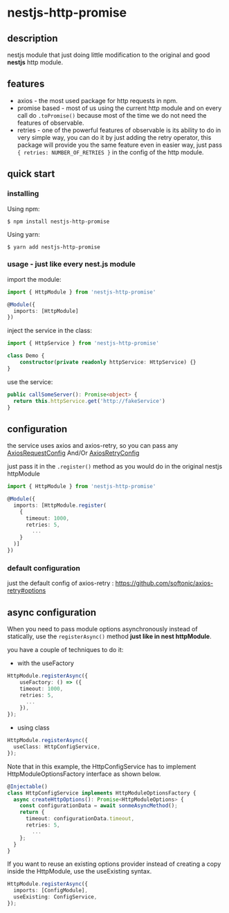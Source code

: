 # nestjs-http-promise

## description
nestjs module that just doing little modification to the original and good **nestjs** http module.


## features
  * axios - the most used package for http requests in npm.
  * promise based - most of us using the current http module and on every call do `.toPromise()`
    because most of the time we do not need the features of observable.
  * retries - one of the powerful features of observable is its ability to do in very simple way,
    you can do it by just adding the retry operator, this package will provide you the same feature even in easier way,
    just pass `{ retries: NUMBER_OF_RETRIES }` in the config of the http module.
## quick start 
### installing
Using npm:
```
$ npm install nestjs-http-promise
```

Using yarn:
```
$ yarn add nestjs-http-promise
```

### usage - just like every nest.js module
  import the module:
  ```ts
import { HttpModule } from 'nestjs-http-promise'

@Module({ 
    imports: [HttpModule]
})
```

inject the service in the class:
```ts
import { HttpService } from 'nestjs-http-promise'

class Demo {
    constructor(private readonly httpService: HttpService) {}
}
```

use the service:
```ts
public callSomeServer(): Promise<object> {
  return this.httpService.get('http://fakeService') 
}
```

## configuration

the service uses axios and axios-retry, so you can pass any [AxiosRequestConfig](https://github.com/axios/axios#request-config)
And/Or [AxiosRetryConfig](https://github.com/softonic/axios-retry#options)

just pass it in the `.register()` method as you would do in the original nestjs httpModule
```ts
import { HttpModule } from 'nestjs-http-promise'

@Module({
  imports: [HttpModule.register(
    {
      timeout: 1000,
      retries: 5,
        ...
    }
  )]
})
```

### default configuration
 just the default config of axios-retry : https://github.com/softonic/axios-retry#options

## async configuration
When you need to pass module options asynchronously instead of statically, use the `registerAsync()` method **just like in nest httpModule**.

you have a couple of techniques to do it:
* with the useFactory
```ts
HttpModule.registerAsync({
    useFactory: () => ({
    timeout: 1000,
    retries: 5,
      ...
    }),
});
```

* using class
 
```ts
HttpModule.registerAsync({
  useClass: HttpConfigService,
});
```
Note that in this example, the HttpConfigService has to implement HttpModuleOptionsFactory interface as shown below.
```ts
@Injectable()
class HttpConfigService implements HttpModuleOptionsFactory {
  async createHttpOptions(): Promise<HttpModuleOptions> {
    const configurationData = await sonmeAsyncMethod();
    return {
      timeout: configurationData.timeout,
      retries: 5,
        ...
    };
  }
}
```
If you want to reuse an existing options provider instead of creating a copy inside the HttpModule, 
use the useExisting syntax.
```ts
HttpModule.registerAsync({
  imports: [ConfigModule],
  useExisting: ConfigService,
});
```
